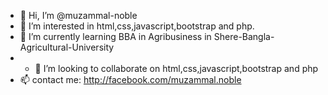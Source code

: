 - 👋 Hi, I’m @muzammal-noble
- 👀 I’m interested in html,css,javascript,bootstrap and php.
- 🌱 I’m currently learning BBA in Agribusiness in Shere-Bangla-Agricultural-University
- - 💞️ I’m looking to collaborate on html,css,javascript,bootstrap and php
- 📫 contact me: http://facebook.com/muzammal.noble

<!---
muzammal-noble/muzammal-noble is a ✨ special ✨ repository because its `README.md` (this file) appears on your GitHub profile.
You can click the Preview link to take a look at your changes.
--->
